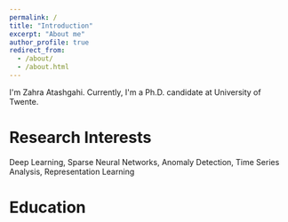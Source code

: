 ```yaml
---
permalink: /
title: "Introduction"
excerpt: "About me"
author_profile: true
redirect_from: 
  - /about/
  - /about.html
---
```


I'm Zahra Atashgahi. Currently, I'm a Ph.D. candidate at University of Twente.  


Research Interests
======
Deep Learning, Sparse Neural Networks, Anomaly Detection, Time Series Analysis, Representation Learning

Education
======








